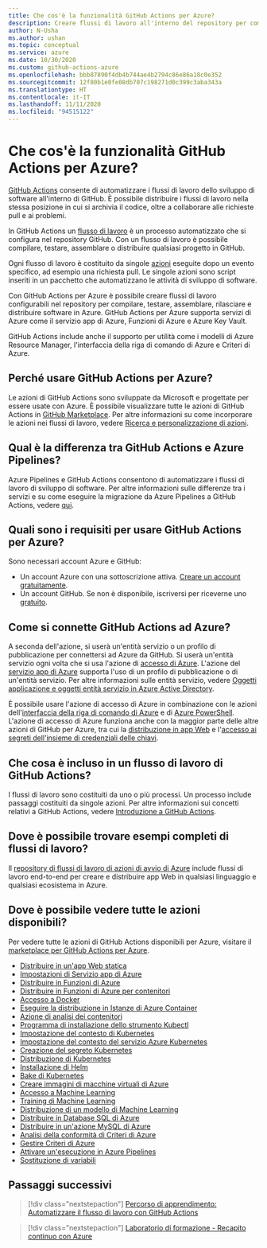 ```yaml
---
title: Che cos'è la funzionalità GitHub Actions per Azure?
description: Creare flussi di lavoro all'interno del repository per compilare, testare, assemblare, rilasciare e distribuire software in Azure.
author: N-Usha
ms.author: ushan
ms.topic: conceptual
ms.service: azure
ms.date: 10/30/2020
ms.custom: github-actions-azure
ms.openlocfilehash: bbb87890f4db4b744ae4b2794c86e86a18c0e352
ms.sourcegitcommit: 12f80b1e0fe08db707c198271d0c399c3aba343a
ms.translationtype: HT
ms.contentlocale: it-IT
ms.lasthandoff: 11/11/2020
ms.locfileid: "94515122"
---
```

# <a name="what-is-github-actions-for-azure"></a>Che cos'è la funzionalità GitHub Actions per Azure?

[GitHub Actions](https://help.github.com/articles/about-github-actions) consente di automatizzare i flussi di lavoro dello sviluppo di software all'interno di GitHub. È possibile distribuire i flussi di lavoro nella stessa posizione in cui si archivia il codice, oltre a collaborare alle richieste pull e ai problemi.

In GitHub Actions un [flusso di lavoro](https://help.github.com/articles/about-github-actions#workflow) è un processo automatizzato che si configura nel repository GitHub. Con un flusso di lavoro è possibile compilare, testare, assemblare o distribuire qualsiasi progetto in GitHub.

Ogni flusso di lavoro è costituito da singole [azioni](https://docs.github.com/en/free-pro-team@latest/actions/learn-github-actions/introduction-to-github-actions) eseguite dopo un evento specifico, ad esempio una richiesta pull.  Le singole azioni sono script inseriti in un pacchetto che automatizzano le attività di sviluppo di software.

Con GitHub Actions per Azure è possibile creare flussi di lavoro configurabili nel repository per compilare, testare, assemblare, rilasciare e distribuire software in Azure. GitHub Actions per Azure supporta servizi di Azure come il servizio app di Azure, Funzioni di Azure e Azure Key Vault.

GitHub Actions include anche il supporto per utilità come i modelli di Azure Resource Manager, l'interfaccia della riga di comando di Azure e Criteri di Azure.

## <a name="why-should-i-use-github-actions-for-azure"></a>Perché usare GitHub Actions per Azure?

Le azioni di GitHub Actions sono sviluppate da Microsoft e progettate per essere usate con Azure. È possibile visualizzare tutte le azioni di GitHub Actions in [GitHub Marketplace](https://github.com/marketplace?query=Azure&type=actions). Per altre informazioni su come incorporare le azioni nei flussi di lavoro, vedere [Ricerca e personalizzazione di azioni](https://docs.github.com/en/free-pro-team@latest/actions/learn-github-actions/finding-and-customizing-actions).

## <a name="what-is-the-difference-between-github-actions-and-azure-pipelines"></a>Qual è la differenza tra GitHub Actions e Azure Pipelines?

Azure Pipelines e GitHub Actions consentono di automatizzare i flussi di lavoro di sviluppo di software. Per altre informazioni sulle differenze tra i servizi e su come eseguire la migrazione da Azure Pipelines a GitHub Actions, vedere [qui](https://docs.github.com/en/free-pro-team@latest/actions/learn-github-actions/migrating-from-azure-pipelines-to-github-actions).

## <a name="what-do-i-need-to-use-github-actions-for-azure"></a>Quali sono i requisiti per usare GitHub Actions per Azure?

Sono necessari account Azure e GitHub:

* Un account Azure con una sottoscrizione attiva. [Creare un account gratuitamente](https://azure.microsoft.com/free/?WT.mc_id=A261C142F).
* Un account GitHub. Se non è disponibile, iscriversi per riceverne uno [gratuito](https://github.com/join).  

## <a name="how-do-i-connect-github-actions-and-azure"></a>Come si connette GitHub Actions ad Azure?

A seconda dell'azione, si userà un'entità servizio o un profilo di pubblicazione per connettersi ad Azure da GitHub. Si userà un'entità servizio ogni volta che si usa l'azione di [accesso di Azure](https://github.com/marketplace/actions/azure-login). L'azione del [servizio app di Azure](https://github.com/marketplace/actions/azure-webapp) supporta l'uso di un profilo di pubblicazione o di un'entità servizio. Per altre informazioni sulle entità servizio, vedere [Oggetti applicazione e oggetti entità servizio in Azure Active Directory](https://docs.microsoft.com/azure/active-directory/develop/app-objects-and-service-principals#service-principal-object).  

È possibile usare l'azione di accesso di Azure in combinazione con le azioni dell'[interfaccia della riga di comando di Azure](https://github.com/marketplace/actions/azure-cli-action) e di [Azure PowerShell](https://github.com/marketplace/actions/azure-powershell-action). L'azione di accesso di Azure funziona anche con la maggior parte delle altre azioni di GitHub per Azure, tra cui la [distribuzione in app Web](https://github.com/marketplace/actions/azure-webapp) e l'[accesso ai segreti dell'insieme di credenziali delle chiavi](https://github.com/marketplace/actions/azure-key-vault-get-secrets).

## <a name="what-is-included-in-a-github-actions-workflow"></a>Che cosa è incluso in un flusso di lavoro di GitHub Actions?

I flussi di lavoro sono costituiti da uno o più processi. Un processo include passaggi costituiti da singole azioni. Per altre informazioni sui concetti relativi a GitHub Actions, vedere [Introduzione a GitHub Actions](https://docs.github.com/en/free-pro-team@latest/actions/learn-github-actions/introduction-to-github-actions).  

## <a name="where-can-i-see-complete-workflow-examples"></a>Dove è possibile trovare esempi completi di flussi di lavoro?

Il [repository di flussi di lavoro di azioni di avvio di Azure](https://github.com/Azure/actions-workflow-samples) include flussi di lavoro end-to-end per creare e distribuire app Web in qualsiasi linguaggio e qualsiasi ecosistema in Azure.

## <a name="where-can-i-see-all-the-available-actions"></a>Dove è possibile vedere tutte le azioni disponibili?

Per vedere tutte le azioni di GitHub Actions disponibili per Azure, visitare il [marketplace per GitHub Actions per Azure](https://github.com/marketplace?query=Azure&type=actions).

* [Distribuire in un'app Web statica](/azure/static-web-apps/getting-started?tabs=angular)
* [Impostazioni di Servizio app di Azure](https://github.com/Azure/appservice-settings)  
* [Distribuire in Funzioni di Azure](https://github.com/Azure/functions-action)  
* [Distribuire in Funzioni di Azure per contenitori](https://github.com/Azure/webapps-container-deploy)  
* [Accesso a Docker](https://github.com/Azure/docker-login)  
* [Eseguire la distribuzione in Istanze di Azure Container](https://github.com/Azure/aci-deploy)
* [Azione di analisi dei contenitori](https://github.com/Azure/container-scan)
* [Programma di installazione dello strumento Kubectl](https://github.com/Azure/setup-kubectl)  
* [Impostazione del contesto di Kubernetes](https://github.com/Azure/k8s-set-context)  
* [Impostazione del contesto del servizio Azure Kubernetes](https://github.com/Azure/aks-set-context)  
* [Creazione del segreto Kubernetes](https://github.com/Azure/k8s-create-secret)  
* [Distribuzione di Kubernetes](https://github.com/Azure/k8s-deploy)  
* [Installazione di Helm](https://github.com/Azure/setup-helm)  
* [Bake di Kubernetes](https://github.com/Azure/k8s-bake)  
* [Creare immagini di macchine virtuali di Azure](https://github.com/Azure/build-vm-image)
* [Accesso a Machine Learning](https://github.com/Azure/aml-workspace)
* [Training di Machine Learning](https://github.com/Azure/aml-run)
* [Distribuzione di un modello di Machine Learning](https://github.com/Azure/aml-deploy)
* [Distribuire in Database SQL di Azure](https://github.com/Azure/sql-action)  
* [Distribuire in un'azione MySQL di Azure](https://github.com/Azure/mysql-action)  
* [Analisi della conformità di Criteri di Azure](https://github.com/Azure/policy-compliance-scan)
* [Gestire Criteri di Azure](https://github.com/Azure/manage-azure-policy)
* [Attivare un'esecuzione in Azure Pipelines](https://github.com/Azure/pipelines)  
* [Sostituzione di variabili](https://github.com/Microsoft/variable-substitution)

## <a name="next-steps"></a>Passaggi successivi

> [!div class="nextstepaction"]
> [Percorso di apprendimento: Automatizzare il flusso di lavoro con GitHub Actions](https://docs.microsoft.com/learn/modules/github-actions-automate-tasks/)

> [!div class="nextstepaction"]
> [Laboratorio di formazione - Recapito continuo con Azure](https://lab.github.com/githubtraining/github-actions:-continuous-delivery-with-azure)
